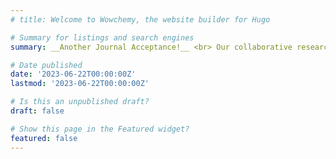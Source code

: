 ```yaml
---
# title: Welcome to Wowchemy, the website builder for Hugo

# Summary for listings and search engines
summary: __Another Journal Acceptance!__ <br> Our collaborative research work with McMaster University, done as part of our undergrad Capstone Project, [Haustral Rhythmic Motor Patterns of the Human Large Bowel Revealed by Ultrasound](https://journals.physiology.org/doi/full/10.1152/ajpgi.00068.2023), was accepted to _American Journal of Physiology-Gastrointestinal and Liver Physiology_!

# Date published
date: '2023-06-22T00:00:00Z'
lastmod: '2023-06-22T00:00:00Z'

# Is this an unpublished draft?
draft: false

# Show this page in the Featured widget?
featured: false
---
```

